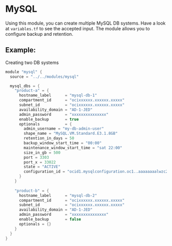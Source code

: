 # MySQL
Using this module, you can create multiple MySQL DB systems. Have a look at `variables.tf` to see the accepted input. The module allows you to configure backup and retention.

## Example:
Creating two DB systems
```h
module "mysql" {
  source = "../../modules/mysql"

  mysql_dbs = {
    "product-a" = {
      hostname_label      = "mysql-db-1"
      compartment_id      = "ocixxxxxx.xxxxxx.xxxxx"
      subnet_id           = "ocixxxxxx.xxxxxx.xxxxx"
      availability_domain = "AD-1-JED"
      admin_password      = "xxxxxxxxxxxxxxx"
      enable_backup       = true
      optionals           = {
        admin_username = "my-db-admin-user"
        shape_name = "MySQL.VM.Standard.E3.1.8GB"
        retention_in_days = 50
        backup_window_start_time = "00:00"
        maintenance_window_start_time = "sat 22:00"
        size_in_gb = 500
        port = 3303
        port_x = 33022
        state = "ACTIVE"
        configuration_id = "ocid1.mysqlconfiguration.oc1..aaaaaaaalwzc2a22xqm56fwjwfymixnulmbq3v77p5v4lcbb6qhkftxf2trq"
      }
    }
  
    "product-b" = {
      hostname_label      = "mysql-db-2"
      compartment_id      = "ocixxxxxx.xxxxxx.xxxxx"
      subnet_id           = "ocixxxxxx.xxxxxx.xxxxx"
      availability_domain = "AD-1-JED"
      admin_password      = "xxxxxxxxxxxxxxx"
      enable_backup       = false
      optionals = {}
    }
  }
}

```